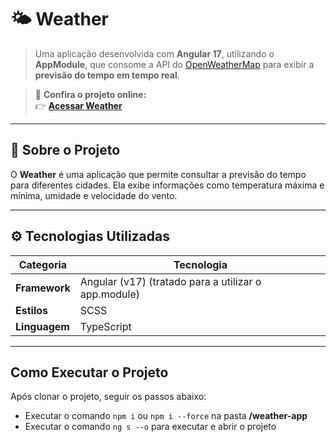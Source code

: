 # 🌤️ Weather

> Uma aplicação desenvolvida com **Angular 17**, utilizando o **AppModule**, que consome a API do [OpenWeatherMap](https://openweathermap.org/) para exibir a **previsão do tempo em tempo real**.

> 🎯 **Confira o projeto online:**  
> 👉 [**Acessar Weather**](https://angular-weather-omega-lime.vercel.app)
---

## 🧠 Sobre o Projeto

O **Weather** é uma aplicação que permite consultar a previsão do tempo para diferentes cidades. Ela exibe informações como temperatura máxima e mínima, umidade e velocidade do vento.

---

## ⚙️ Tecnologias Utilizadas

|     Categoria     |                      Tecnologia                      |
|-------------------|------------------------------------------------------|
| **Framework**     | Angular (v17) (tratado para a utilizar o app.module) |
| **Estilos**       | SCSS                                                 |
| **Linguagem**     | TypeScript                                           |

---

## Como Executar o Projeto

Após clonar o projeto, seguir os passos abaixo:

- Executar o comando `npm i` ou `npm i --force` na pasta **/weather-app**
- Executar o comando `ng s --o` para executar e abrir o projeto

